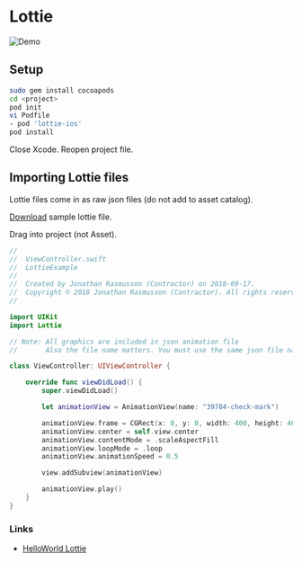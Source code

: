 # Lottie

![Demo](https://github.com/jrasmusson/ios-starter-kit/blob/master/cocoapods/lottie/images/demo.gif)


## Setup

```bash
sudo gem install cocoapods
cd <project>
pod init
vi Podfile
- pod 'lottie-ios'
pod install
```
Close Xcode. Reopen project file.

## Importing Lottie files

Lottie files come in as raw json files (do not add to asset catalog).

[Download](https://www.lottiefiles.com/159-servishero-loading) sample lottie file.

Drag into project (not Asset).

```swift
//
//  ViewController.swift
//  LottieExample
//
//  Created by Jonathan Rasmusson (Contractor) on 2018-09-17.
//  Copyright © 2018 Jonathan Rasmusson (Contractor). All rights reserved.
//

import UIKit
import Lottie

// Note: All graphics are included in json animation file
//       Also the file name matters. You must use the same json file name when loading.

class ViewController: UIViewController {

    override func viewDidLoad() {
        super.viewDidLoad()

        let animationView = AnimationView(name: "39784-check-mark")

        animationView.frame = CGRect(x: 0, y: 0, width: 400, height: 400)
        animationView.center = self.view.center
        animationView.contentMode = .scaleAspectFill
        animationView.loopMode = .loop
        animationView.animationSpeed = 0.5

        view.addSubview(animationView)

        animationView.play()
    }
}
```



### Links

- [HelloWorld Lottie](https://www.appcoda.com/lottie-beginner-guide/)
